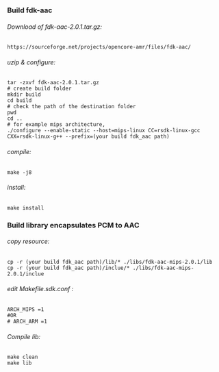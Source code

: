 ### Build fdk-aac

###### Download of fdk-aac-2.0.1.tar.gz:
    https://sourceforge.net/projects/opencore-amr/files/fdk-aac/

###### uzip & configure:
    tar -zxvf fdk-aac-2.0.1.tar.gz
    # create build folder 
    mkdir build 
    cd build
    # check the path of the destination folder
    pwd 
    cd ..
    # for example mips architecture,
    ./configure --enable-static --host=mips-linux CC=rsdk-linux-gcc CXX=rsdk-linux-g++ --prefix=(your build fdk_aac path)
###### compile: 
    make -j8

###### install:
    make install

### Build library encapsulates PCM to AAC
###### copy resource: 
    cp -r (your build fdk_aac path)/lib/* ./libs/fdk-aac-mips-2.0.1/lib
    cp -r (your build fdk_aac path)/inclue/* ./libs/fdk-aac-mips-2.0.1/inclue
###### edit Makefile.sdk.conf : 
    ARCH_MIPS =1
    #OR
    # ARCH_ARM =1
###### Compile lib:
    make clean 
    make lib



